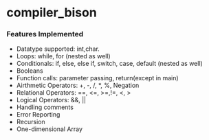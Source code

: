 # compiler_bison

<h3>Features Implemented</h3>
<ul>
    <li>Datatype supported: int,char. </li>
     <li>Loops: while, for (nested as well)</li>
     <li>Conditionals: if, else, else if, switch, case, default (nested as well)</li>
     <li>Booleans</li>
     <li>Function calls: parameter passing, return(except in main)</li>
     <li>Airthmetic Operators: +, -, /, *, %, Negation</li>
     <li>Relational Operators: ==, <=, >=,!=, <, ></li>
     <li>Logical Operators: &&, ||</li>
     <li>Handling comments</li>
     <li>Error Reporting</li>
     <li>Recursion</li>
     <li>One-dimensional Array</li>
  </ul>
